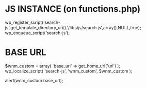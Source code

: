 # JS INSTANCE (on functions.php)
wp_register_script('search-js',get_template_directory_uri().'/libs/js/search.js',array(),NULL,true);
wp_enqueue_script('search-js');
	
# BASE URL
$wnm_custom = array( 'base_url' => get_home_url('url') );
wp_localize_script( 'search-js', 'wnm_custom', $wnm_custom );


alert(wnm_custom.base_url);
